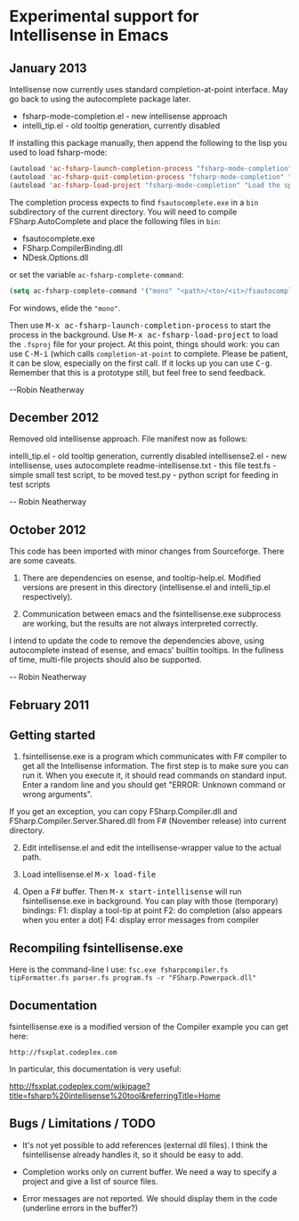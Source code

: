 # Experimental support for Intellisense in Emacs

## January 2013

Intellisense now currently uses standard completion-at-point interface. May go back to using the autocomplete package later.

* fsharp-mode-completion.el  - new intellisense approach
* intelli_tip.el             - old tooltip generation, currently disabled

If installing this package manually, then append the following to the lisp you used to load fsharp-mode:

```lisp
(autoload 'ac-fsharp-launch-completion-process "fsharp-mode-completion" "Launch the completion process" t)
(autoload 'ac-fsharp-quit-completion-process "fsharp-mode-completion" "Quit the completion process" t)
(autoload 'ac-fsharp-load-project "fsharp-mode-completion" "Load the specified F# project" t)
```

The completion process expects to find `fsautocomplete.exe` in a `bin` subdirectory of the current directory. You will need to compile FSharp.AutoComplete and place the following files in `bin`:

* fsautocomplete.exe
* FSharp.CompilerBinding.dll
* NDesk.Options.dll

or set the variable `ac-fsharp-complete-command`:

```lisp
(setq ac-fsharp-complete-command '("mono" "<path>/<to>/<it>/fsautocomplete.exe"))
```

For windows, elide the `"mono"`.

Then use <kbd>M-x ac-fsharp-launch-completion-process</kbd> to start the process in the background. Use <kbd>M-x ac-fsharp-load-project</kbd> to load the `.fsproj` file for your project. At this point, things should work: you can use <kbd>C-M-i</kbd> (which calls `completion-at-point` to complete. Please be patient, it can be slow, especially on the first call. If it locks up you can use <kbd>C-g</kbd>. Remember that this is a prototype still, but feel free to send feedback.

--Robin Neatherway

## December 2012

Removed old intellisense approach. File manifest now as follows:

intelli_tip.el             - old tooltip generation, currently disabled
intellisense2.el           - new intellisense, uses autocomplete
readme-intellisense.txt    - this file
test.fs                    - simple small test script, to be moved
test.py                    - python script for feeding in test scripts

-- Robin Neatherway


## October 2012

This code has been imported with minor changes from Sourceforge. There are some caveats.

1. There are dependencies on esense, and tooltip-help.el. Modified versions are present in this directory (intellisense.el and intelli_tip.el respectively).

2. Communication between emacs and the fsintellisense.exe subprocess are working, but the results are not always interpreted correctly.

I intend to update the code to remove the dependencies above, using autocomplete instead of esense, and emacs' builtin tooltips. In the fullness of time, multi-file projects should also be supported.

-- Robin Neatherway


## February 2011



## Getting started


1. fsintellisense.exe is a program which communicates with F# compiler to
get all the Intellisense information. The first step is to make sure you
can run it. When you execute it, it should read commands on standard
input. Enter a random line and you should get "ERROR: Unknown command or
wrong arguments".

If you get an exception, you can copy FSharp.Compiler.dll and
FSharp.Compiler.Server.Shared.dll from F# (November release) into current
directory.

2. Edit intellisense.el and edit the intellisense-wrapper value to the actual
path.

3. Load intellisense.el <kbd>M-x load-file</kbd>

4. Open a F# buffer. Then <kbd>M-x start-intellisense</kbd> will run
fsintellisense.exe in background. You can play with those (temporary)
bindings:
  F1: display a tool-tip at point
  F2: do completion (also appears when you enter a dot)
  F4: display error messages from compiler


## Recompiling fsintellisense.exe

Here is the command-line I use:
  `fsc.exe fsharpcompiler.fs tipFormatter.fs parser.fs program.fs -r "FSharp.Powerpack.dll"`



## Documentation

fsintellisense.exe is a modified version of the Compiler example you can
get here:

    http://fsxplat.codeplex.com

In particular, this documentation is very useful:

   http://fsxplat.codeplex.com/wikipage?title=fsharp%20intellisense%20tool&referringTitle=Home



## Bugs / Limitations / TODO

- It's not yet possible to add references (external dll files). I think
  the fsintellisense already handles it, so it should be easy to add.

- Completion works only on current buffer. We need a way to specify a
  project and give a list of source files.

- Error messages are not reported. We should display them in the code
  (underline errors in the buffer?)


